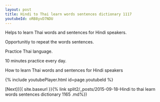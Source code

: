 ```yaml
---
layout: post
title: Hindi to Thai learn words sentences dictionary 1117 
youtubeId: oRB8yvD7NDU
---
```

 
 
Helps to learn Thai words and sentences for Hindi speakers.

Opportunitiy to repeat the words sentences. 

Practice Thai language. 
 
10 minutes practice every day. 
 
How to learn Thai words and sentences for Hindi speakers 
 
{% include youtubePlayer.html id=page.youtubeId %}
 
 
[Next]({{ site.baseurl }}{% link  split2/_posts/2015-09-18-Hindi to thai learn words sentences dictionary 1165 .md%})
 
